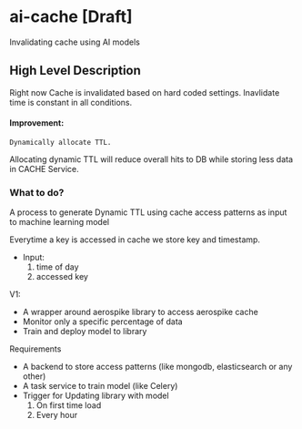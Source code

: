 # ai-cache [Draft]

Invalidating cache using AI models


## High Level Description
Right now Cache is invalidated based on hard coded settings. Inavlidate time is constant in all conditions.

#### Improvement:
    Dynamically allocate TTL. 
Allocating dynamic TTL will reduce overall hits to DB while storing less data in CACHE Service.


### What to do?
A process to generate Dynamic TTL using cache access patterns as input to machine learning model

 
Everytime a key is accessed in cache we store key and timestamp. 

* Input:
  1. time of day
  2. accessed key
  

V1:
* A wrapper around aerospike library to access aerospike cache 
* Monitor only a specific percentage of data
* Train and deploy model to library

Requirements
* A backend to store access patterns (like mongodb, elasticsearch or any other)
* A task service to train model (like Celery)
* Trigger for Updating library with model 
   1. On first time load
   2. Every hour

